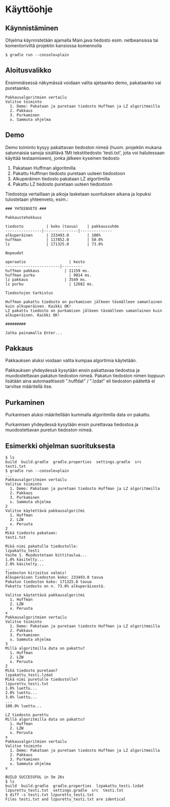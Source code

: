 # Käyttöohje


## Käynnistäminen

Ohjelma käynnistetään ajamalla Main.java tiedosto esim. netbeansissa tai
komentoriviltä projektin kansiossa komennolla

```console
$ gradle run --console=plain
```

## Aloitusvalikko

Ensimmäisessä näkymässä voidaan valita ajetaanko demo, pakataanko vai puretaanko.

```console
Pakkausalgoritmien vertailu
Valitse toiminto
  1. Demo: Pakataan ja puretaan tiedosto Huffman ja LZ algoritmeilla
  2. Pakkaus
  3. Purkaminen
  x. Sammuta ohjelma
```

## Demo

Demo toiminto kysyy pakattavan tiedoston nimeä (huom. projektin mukana satunnaisia
sanoja sisältävä 1Mt tekstitiedosto 'testi.txt', jota voi halutessaan käyttää
testaamiseen), jonka jälkeen kyseinen tiedosto

1. Pakataan Huffman algoritmilla
2. Pakattu Huffman tiedosto puretaan uuteen tiedostoon
3. Alkuperäinen tiedosto pakataan LZ algortimilla
4. Pakattu LZ tiedosto puretaan uuteen tiedostoon

Tiedostoja vertaillaan ja aikoja lasketaan suorituksen aikana ja lopuksi tulostetaan
yhteenveto, esim.:

```console
### YHTEENVETO ###

Pakkaustehokkuus

tiedosto	      | koko (tavua)	| pakkaussuhde
----------------|---------------|--------------
alkuperäinen	  | 233493.0	    | 100%
huffman     	  | 117852.0	    | 50.0%
lz          	  | 171325.0	    | 73.0%

Nopeudet

operaatio		            | kesto
------------------------|---------
huffman pakkaus		      | 11159 ms.
huffman purku		        | 9014 ms.
lz pakkaus		          | 3549 ms.
lz purku		            | 12682 ms.

Tiedostojen tarkistus

Huffman pakattu tiedosto on purkamisen jälkeen täsmälleen samanlainen kuin alkuperäinen. Kaikki OK!
LZ pakattu tiedosto on purkamisen jälkeen täsmälleen samanlainen kuin alkuperäinen. Kaikki OK!

#########

Jatka painamalla Enter...
```

## Pakkaus

Pakkauksen aluksi voidaan valita kumpaa algortimia käytetään.

Pakkauksen yhdeydessä kysytään ensin pakattavaa tiedostoa ja muodostettavan pakatun tiedoston nimeä.
Pakatun tiedoston nimen loppuun lisätään aina automaattisesti ".huffdat" / ".lzdat"
eli tiedoston päätettä ei tarvitse määritellä itse.


## Purkaminen

Purkamisen aluksi määritellään kummalla algoritmilla data on pakattu.

Purkamisen yhdeydessä kysytään ensin purettavaa tiedostoa ja muodostettavan puretun tiedoston nimeä.

## Esimerkki ohjelman suorituksesta

```console
$ ls
build  build.gradle  gradle.properties  settings.gradle  src  testi.txt
$ gradle run --console=plain
...
Pakkausalgoritmien vertailu
Valitse toiminto
  1. Demo: Pakataan ja puretaan tiedosto Huffman ja LZ algoritmeilla
  2. Pakkaus
  3. Purkaminen
  x. Sammuta ohjelma
2
Valitse käytettävä pakkausalgoritmi
  1. Huffman
  2. LZW
  x. Peruuta
2
Mikä tiedosto pakataan:
testi.txt

Mikä nimi pakatulle tiedostolle:
lzpakattu_testi
Vaihe 1. Muodostetaan bittitaulua...
1.0% käsitelty...
2.0% käsitelty...
...
Tiedoston kirjoitus valmis!
Alkuperäisen tiedoston koko: 233493.0 tavua
Pakatun tiedoston koko: 171325.0 tavua
Pakattu tiedosto on n. 73.0% alkuperäisestä.

Valitse käytettävä pakkausalgoritmi
  1. Huffman
  2. LZW
  x. Peruuta
x
Pakkausalgoritmien vertailu
Valitse toiminto
  1. Demo: Pakataan ja puretaan tiedosto Huffman ja LZ algoritmeilla
  2. Pakkaus
  3. Purkaminen
  x. Sammuta ohjelma
3
Millä algoritmilla data on pakattu?
  1. Huffman
  2. LZW
  x. Peruuta
2
Mikä tiedosto puretaan?
lzpakattu_testi.lzdat
Mikä nimi puretulle tiedostolle?
lzpurettu_testi.txt
1.0% luettu...
2.0% luettu...
3.0% luettu...
...
100.0% luettu...

LZ tiedosto purettu
Millä algoritmilla data on pakattu?
  1. Huffman
  2. LZW
  x. Peruuta  
x
Pakkausalgoritmien vertailu
Valitse toiminto
  1. Demo: Pakataan ja puretaan tiedosto Huffman ja LZ algoritmeilla
  2. Pakkaus
  3. Purkaminen
  x. Sammuta ohjelma
x

BUILD SUCCESSFUL in 5m 26s  
$ ls
build  build.gradle  gradle.properties  lzpakattu_testi.lzdat  lzpurettu_testi.txt  settings.gradle  src  testi.txt
$ diff -s testi.txt lzpurettu_testi.txt
Files testi.txt and lzpurettu_testi.txt are identical
```
